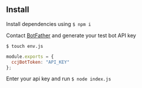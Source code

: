 ## Install
Install dependencies using `$ npm i`

Contact [BotFather](https://telegram.me/BotFather) and generate your test bot API key

`$ touch env.js`

```js
module.exports = {
  ccjBotToken: "API_KEY"
};
```

Enter your api key and run `$ node index.js`
